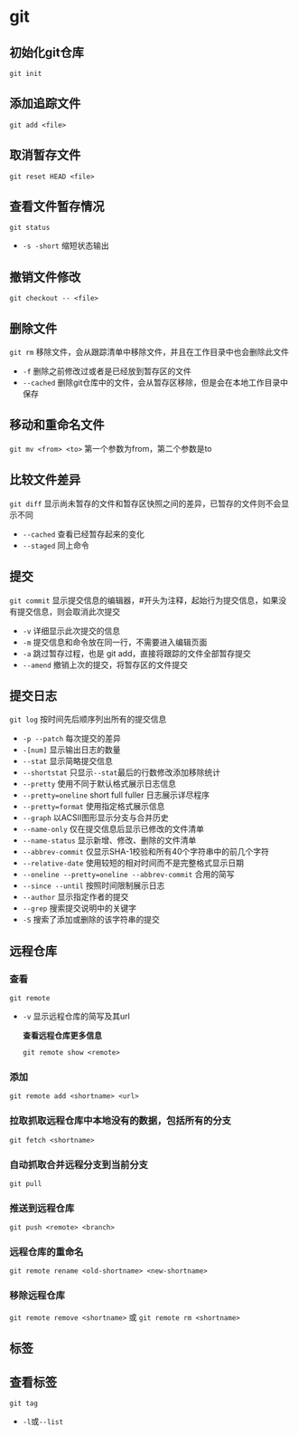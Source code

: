 # git

## 初始化git仓库

`git init`

## 添加追踪文件

`git add <file>`

## 取消暂存文件

`git reset HEAD <file>`

## 查看文件暂存情况

`git status`

* `-s -short` 缩短状态输出

## 撤销文件修改

`git checkout -- <file>`

## 删除文件

`git rm` 移除文件，会从跟踪清单中移除文件，并且在工作目录中也会删除此文件

* `-f` 删除之前修改过或者是已经放到暂存区的文件
* `--cached` 删除git仓库中的文件，会从暂存区移除，但是会在本地工作目录中保存

## 移动和重命名文件

`git mv <from> <to>` 第一个参数为from，第二个参数是to

## 比较文件差异

`git diff` 显示尚未暂存的文件和暂存区快照之间的差异，已暂存的文件则不会显示不同

* `--cached` 查看已经暂存起来的变化
* `--staged` 同上命令

## 提交

`git commit` 显示提交信息的编辑器，\#开头为注释，起始行为提交信息，如果没有提交信息，则会取消此次提交

* `-v` 详细显示此次提交的信息
* `-m` 提交信息和命令放在同一行，不需要进入编辑页面
* `-a` 跳过暂存过程，也是 git add，直接将跟踪的文件全部暂存提交
* `--amend` 撤销上次的提交，将暂存区的文件提交

## 提交日志

`git log` 按时间先后顺序列出所有的提交信息

* `-p --patch` 每次提交的差异
* `-[num]` 显示输出日志的数量
* `--stat` 显示简略提交信息
* `--shortstat` 只显示`--stat`最后的行数修改添加移除统计
* `--pretty` 使用不同于默认格式展示日志信息
* `--pretty=oneline` short full fuller 日志展示详尽程序
* `--pretty=format` 使用指定格式展示信息
* `--graph` 以ACSII图形显示分支与合并历史
* `--name-only` 仅在提交信息后显示已修改的文件清单
* `--name-status` 显示新增、修改、删除的文件清单
* `--abbrev-commit` 仅显示SHA-1校验和所有40个字符串中的前几个字符
* `--relative-date` 使用较短的相对时间而不是完整格式显示日期
* `--oneline --pretty=oneline --abbrev-commit` 合用的简写
* `--since --until` 按照时间限制展示日志
* `--author` 显示指定作者的提交
* `--grep` 搜索提交说明中的关键字
* `-S` 搜索了添加或删除的该字符串的提交

## 远程仓库

### 查看

`git remote`

* `-v` 显示远程仓库的简写及其url 

  **查看远程仓库更多信息**

  `git remote show <remote>`

### 添加

`git remote add <shortname> <url>`

### 拉取抓取远程仓库中本地没有的数据，包括所有的分支

`git fetch <shortname>`

### 自动抓取合并远程分支到当前分支

`git pull`

### 推送到远程仓库

`git push <remote> <branch>`

### 远程仓库的重命名

`git remote rename <old-shortname> <new-shortname>`

### 移除远程仓库

`git remote remove <shortname>` 或 `git remote rm <shortname>`

## 标签

## 查看标签

`git tag`

* `-l`或`--list`

